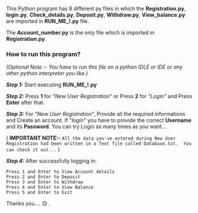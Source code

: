 This Python program has 8 different py files in which the **Registration.py**, **login.py**, **Check_details.py**, **Deposit.py**, **Withdraw.py**, **View_balance.py** are imported in **RUN_ME_!.py** file.

The **Account_number.py** is the only file which is imported in **Registration.py**.

### How to run this program?
*(Optional Note :- You have to run this file on a python IDLE or IDE or any other python interpreter you like.)*

***Step 1:*** Start executing **RUN_ME_!.py**

***Step 2:*** Press **1** for "*New User Registration*" or Press **2** for *"Login"* and Press **Enter** after that.

***Step 3:*** For "*New User Registration*", Provide all the required informations and Create an account. If "*login*" you have to provide the correct **Username** and its **Password**. You can try Login as many times as you want...

( **IMPORTANT NOTE:-** `All the data you've entered during New User Registration had been written in a Text file called Database.txt.  You can check it out...` ) 


***Step 4:*** After successfully logging in:
```
Press 1 and Enter to View Account details
Press 2 and Enter to Deposit
Press 3 and Enter to Withdraw
Press 4 and Enter to View Balance
Press 5 and Enter to Exit
```

Thanks you.... :blush:
.
